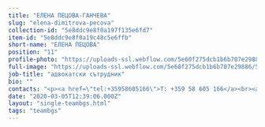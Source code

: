 ```yaml
---
title: "ЕЛЕНА ПЕЦОВА-ГАНЧЕВА"
slug: "elena-dimitrova-pecova"
collection-id: "5e8ddc9e8f0a197f135e6fd7"
item-id: "5e8ddc9e8f0a19c48c5e6ffb"
short-name: "ЕЛЕНА ПЕЦОВА"
position: "11"
profile-photo: "https://uploads-ssl.webflow.com/5e60f275dcb1b6b707e29886/5e60f2eaafff655d459b9af7_5e52e2aa258ffe1ae28cc7ef_5ca391d27553532838f8a527_Petsova_Small.jpeg"
full-image: "https://uploads-ssl.webflow.com/5e60f275dcb1b6b707e29886/5e8710cc68192f1845ff7fe2_image%2022.jpg"
job-title: "адвокатски сътрудник"
bio: ""
contacts: "<p><a href=\"tel:+35958605166\">T: +359 58 605 166</a><br><a href=\"http://+359885148063\">M: +359 885 148 063</a><br><a href=\"mailto:petsova@kantora.bg\">PETSOVA@KANTORA.BG</a><br>SKYPE:&nbsp;SATRUDNIK_ELENA_PETSOVA</p>"
date: "2020-03-05T12:39:06.000Z"
layout: "single-teambgs.html"
tags: "teambgs"
---
```



